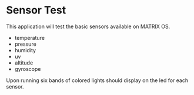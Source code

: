 # Sensor Test

This application will test the basic sensors available on MATRIX OS.

- temperature
- pressure
- humidity
- uv
- altitude
- gyroscope

Upon running six bands of colored lights should display on the led for each sensor.
